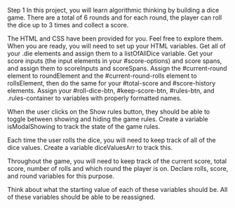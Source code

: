 Step 1
In this project, you will learn algorithmic thinking by building a dice game. There are a total of 6 rounds and for each round, the player can roll the dice up to 3 times and collect a score.

The HTML and CSS have been provided for you. Feel free to explore them. When you are ready, you will need to set up your HTML variables. Get all of your .die elements and assign them to a listOfAllDice variable. Get your score inputs (the input elements in your #score-options) and score spans, and assign them to scoreInputs and scoreSpans. Assign the #current-round element to roundElement and the #current-round-rolls element to rollsElement, then do the same for your #total-score and #score-history elements. Assign your #roll-dice-btn, #keep-score-btn, #rules-btn, and .rules-container to variables with properly formatted names.

When the user clicks on the Show rules button, they should be able to toggle between showing and hiding the game rules. Create a variable isModalShowing to track the state of the game rules.

Each time the user rolls the dice, you will need to keep track of all of the dice values. Create a variable diceValuesArr to track this.

Throughout the game, you will need to keep track of the current score, total score, number of rolls and which round the player is on. Declare rolls, score, and round variables for this purpose.

Think about what the starting value of each of these variables should be. All of these variables should be able to be reassigned.